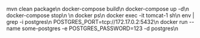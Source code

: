 mvn clean package\n
docker-compose build\n
docker-compose up -d\n
docker-compose stop\n
\n
docker ps\n
docker exec -it  tomcat-1 sh\n
env | grep -i postgres\n
POSTGRES_PORT=tcp://172.17.0.2:5432\n
docker run --name some-postgres -e POSTGRES_PASSWORD=123 -d postgres\n







